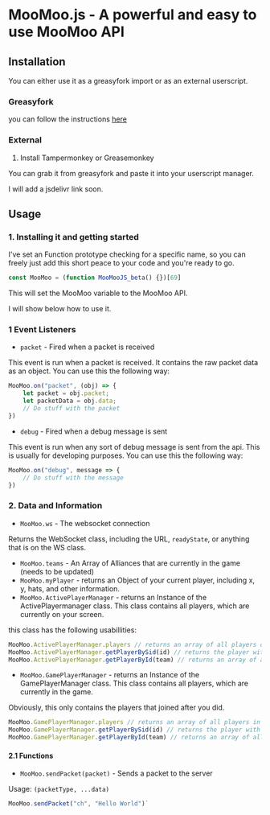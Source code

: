 # MooMoo.js - A powerful and easy to use MooMoo API

## Installation

You can either use it as a greasyfork import or as an external userscript.

### Greasyfork
you can follow the instructions [here](https://greasyfork.org/en/scripts/456235-moomoo-js)

### External

1. Install Tampermonkey or Greasemonkey

You can grab it from greasyfork and paste it into your userscript manager.

I will add a jsdelivr link soon.

## Usage

### 1. Installing it and getting started

I've set an Function prototype checking for a specific name, so you can freely just add this short peace to your code and you're ready to go.

```js
const MooMoo = (function MooMooJS_beta() {})[69]
```

This will set the MooMoo variable to the MooMoo API.

I will show below how to use it.

### 1 Event Listeners

- `packet` - Fired when a packet is received

This event is run when a packet is received. It contains the raw packet data as an object. You can use this the following way:

```js
MooMoo.on("packet", (obj) => {
    let packet = obj.packet;
    let packetData = obj.data;
    // Do stuff with the packet
})
```

- `debug` - Fired when a debug message is sent

This event is run when any sort of debug message is sent from the api. This is usually for developing purposes. You can use this the following way:

```js
MooMoo.on("debug", message => {
    // Do stuff with the message
})
```

### 2. Data and Information

- `MooMoo.ws` - The websocket connection

Returns the WebSocket class, including the URL, `readyState`, or anything that is on the WS class.

- `MooMoo.teams` - An Array of Alliances that are currently in the game (needs to be updated)
- `MooMoo.myPlayer` - returns an Object of your current player, including x, y, hats, and other information.
- `MooMoo.ActivePlayerManager` - returns an Instance of the ActivePlayermanager class. This class contains all players, which are currently on your screen.

this class has the following usabillities:
```js
MooMoo.ActivePlayerManager.players // returns an array of all players on your screen
MooMoo.ActivePlayerManager.getPlayerBySid(id) // returns the player with the given sid
MooMoo.ActivePlayerManager.getPlayerById(team) // returns an array of all players with the given id
```

- `MooMoo.GamePlayerManager` - returns an Instance of the GamePlayerManager class. This class contains all players, which are currently in the game.

Obviously, this only contains the players that joined after you did.

```js
MooMoo.GamePlayerManager.players // returns an array of all players in the game
MooMoo.GamePlayerManager.getPlayerBySid(id) // returns the player with the given sid
MooMoo.GamePlayerManager.getPlayerById(team) // returns an array of all players with the given id
```

#### 2.1 Functions

- `MooMoo.sendPacket(packet)` - Sends a packet to the server

Usage: `(packetType, ...data)`
```js
MooMoo.sendPacket("ch", "Hello World")`
```

